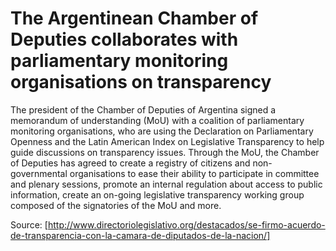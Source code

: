 # The Argentinean Chamber of Deputies collaborates with parliamentary monitoring organisations on transparency

The president of the Chamber of Deputies of Argentina signed a memorandum of understanding (MoU) with a coalition of parliamentary monitoring organisations, who are using the Declaration on Parliamentary Openness and the Latin American Index on Legislative Transparency to help guide discussions on transparency issues.  Through the MoU, the Chamber of Deputies has agreed to create a registry of citizens and non-governmental organisations to ease their ability to participate in committee and plenary sessions, promote an internal regulation about access to public information, create an on-going legislative transparency working group composed of the signatories of the MoU and more. 

Source: [http://www.directoriolegislativo.org/destacados/se-firmo-acuerdo-de-transparencia-con-la-camara-de-diputados-de-la-nacion/]
